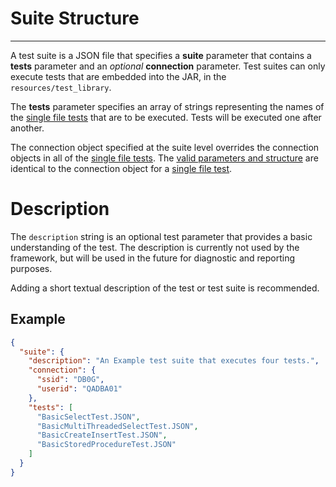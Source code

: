 # Suite Structure
---

A test suite is a JSON file that specifies a __suite__ parameter that contains a __tests__ parameter and an *optional* __connection__ parameter. Test suites can only execute tests that are embedded into the JAR, in the `resources/test_library`.

The __tests__ parameter specifies an array of strings representing the names of the [single file tests](single-file-tests) that are to be executed. Tests will be executed one after another.

The connection object specified at the suite level overrides the connection objects in all of the [single file tests](single-file-tests). The [valid parameters and structure](single-file-tests/#connection-object) are identical to the connection object for a [single file test](single-file-tests).

# Description

The `description` string is an optional test parameter that provides a basic understanding of the test.  The description
is currently not used by the framework, but will be used in the future for diagnostic and reporting purposes.

Adding a short textual description of the test or test suite is recommended.

## Example

```json
{
  "suite": {
    "description": "An Example test suite that executes four tests.",
    "connection": {
      "ssid": "DB0G",
      "userid": "QADBA01"
    },
    "tests": [
      "BasicSelectTest.JSON",
      "BasicMultiThreadedSelectTest.JSON",
      "BasicCreateInsertTest.JSON",
      "BasicStoredProcedureTest.JSON"
    ]
  }
}
```
